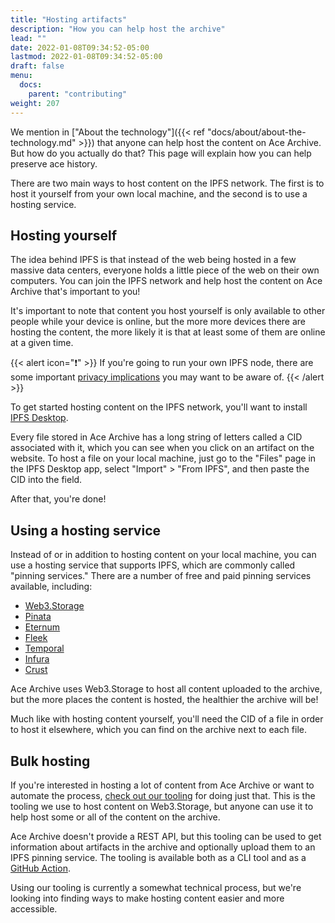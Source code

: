 ```yaml
---
title: "Hosting artifacts"
description: "How you can help host the archive"
lead: ""
date: 2022-01-08T09:34:52-05:00
lastmod: 2022-01-08T09:34:52-05:00
draft: false
menu:
  docs:
    parent: "contributing"
weight: 207
---
```


We mention in ["About the technology"]({{< ref
"docs/about/about-the-technology.md" >}}) that anyone can help host the content
on Ace Archive. But how do you actually do that? This page will explain how you
can help preserve ace history.

There are two main ways to host content on the IPFS network. The first is to
host it yourself from your own local machine, and the second is to use a
hosting service.

## Hosting yourself

The idea behind IPFS is that instead of the web being hosted in a few massive
data centers, everyone holds a little piece of the web on their own computers.
You can join the IPFS network and help host the content on Ace Archive that's
important to you!

It's important to note that content you host yourself is only available to
other people while your device is online, but the more more devices there are
hosting the content, the more likely it is that at least some of them are
online at a given time.

{{< alert icon="❗" >}}
If you're going to run your own IPFS node, there are some important [privacy
implications](https://docs.ipfs.io/concepts/privacy-and-encryption/) you may
want to be aware of.
{{< /alert >}}

To get started hosting content on the IPFS network, you'll want to install
[IPFS Desktop](https://docs.ipfs.io/install/ipfs-desktop/).

Every file stored in Ace Archive has a long string of letters called a CID
associated with it, which you can see when you click on an artifact on the
website. To host a file on your local machine, just go to the "Files" page in
the IPFS Desktop app, select "Import" > "From IPFS", and then paste the CID
into the field.

After that, you're done!

## Using a hosting service

Instead of or in addition to hosting content on your local machine, you can use
a hosting service that supports IPFS, which are commonly called "pinning
services." There are a number of free and paid pinning services available,
including:

- [Web3.Storage](https://web3.storage)
- [Pinata](https://www.pinata.cloud/)
- [Eternum](https://www.eternum.io)
- [Fleek](https://fleek.co/storage/)
- [Temporal](https://temporal.cloud/)
- [Infura](https://infura.io/)
- [Crust](https://crust.network/)

Ace Archive uses Web3.Storage to host all content uploaded to the archive, but
the more places the content is hosted, the healthier the archive will be!

Much like with hosting content yourself, you'll need the CID of a file in order
to host it elsewhere, which you can find on the archive next to each file.

## Bulk hosting

If you're interested in hosting a lot of content from Ace Archive or want to
automate the process, [check out our
tooling](https://github.com/acearchive/artifact-action) for doing just that.
This is the tooling we use to host content on Web3.Storage, but anyone can use
it to help host some or all of the content on the archive.

Ace Archive doesn't provide a REST API, but this tooling can be used to get
information about artifacts in the archive and optionally upload them to an
IPFS pinning service. The tooling is available both as a CLI tool and as a
[GitHub Action](https://github.com/features/actions).

Using our tooling is currently a somewhat technical process, but we're looking
into finding ways to make hosting content easier and more accessible.
